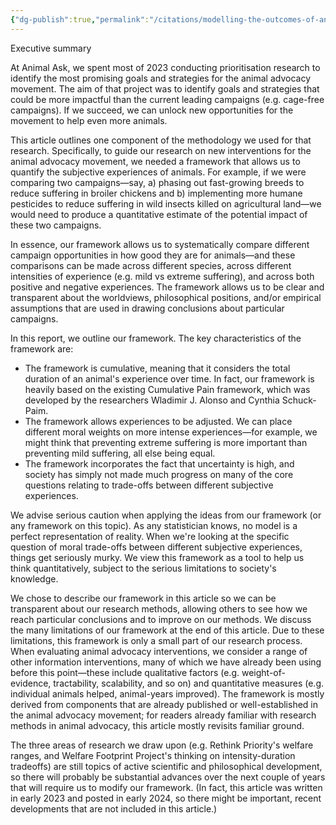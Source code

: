 ```yaml
---
{"dg-publish":true,"permalink":"/citations/modelling-the-outcomes-of-animal-welfare-interventions-animal-ask/","tags":["wild_animals"],"created":"2025-10-23T17:42:46.216+01:00","updated":"2025-10-23T19:20:34.057+01:00"}
---
```


Executive summary

At Animal Ask, we spent most of 2023 conducting prioritisation research to identify the most promising goals and strategies for the animal advocacy movement. The aim of that project was to identify goals and strategies that could be more impactful than the current leading campaigns (e.g. cage-free campaigns). If we succeed, we can unlock new opportunities for the movement to help even more animals.

This article outlines one component of the methodology we used for that research. Specifically, to guide our research on new interventions for the animal advocacy movement, we needed a framework that allows us to quantify the subjective experiences of animals. For example, if we were comparing two campaigns—say, a) phasing out fast-growing breeds to reduce suffering in broiler chickens and b) implementing more humane pesticides to reduce suffering in wild insects killed on agricultural land—we would need to produce a quantitative estimate of the potential impact of these two campaigns.

In essence, our framework allows us to systematically compare different campaign opportunities in how good they are for animals—and these comparisons can be made across different species, across different intensities of experience (e.g. mild vs extreme suffering), and across both positive and negative experiences. The framework allows us to be clear and transparent about the worldviews, philosophical positions, and/or empirical assumptions that are used in drawing conclusions about particular campaigns.

In this report, we outline our framework. The key characteristics of the framework are:

- The framework is cumulative, meaning that it considers the total duration of an animal's experience over time. In fact, our framework is heavily based on the existing Cumulative Pain framework, which was developed by the researchers Wladimir J. Alonso and Cynthia Schuck-Paim.
- The framework allows experiences to be adjusted. We can place different moral weights on more intense experiences—for example, we might think that preventing extreme suffering is more important than preventing mild suffering, all else being equal.
- The framework incorporates the fact that uncertainty is high, and society has simply not made much progress on many of the core questions relating to trade-offs between different subjective experiences.

We advise serious caution when applying the ideas from our framework (or any framework on this topic). As any statistician knows, no model is a perfect representation of reality. When we're looking at the specific question of moral trade-offs between different subjective experiences, things get seriously murky. We view this framework as a tool to help us think quantitatively, subject to the serious limitations to society's knowledge.

We chose to describe our framework in this article so we can be transparent about our research methods, allowing others to see how we reach particular conclusions and to improve on our methods. We discuss the many limitations of our framework at the end of this article. Due to these limitations, this framework is only a small part of our research process. When evaluating animal advocacy interventions, we consider a range of other information interventions, many of which we have already been using before this point—these include qualitative factors (e.g. weight-of-evidence, tractability, scalability, and so on) and quantitative measures (e.g. individual animals helped, animal-years improved). The framework is mostly derived from components that are already published or well-established in the animal advocacy movement; for readers already familiar with research methods in animal advocacy, this article mostly revisits familiar ground.

The three areas of research we draw upon (e.g. Rethink Priority's welfare ranges, and Welfare Footprint Project's thinking on intensity-duration tradeoffs) are still topics of active scientific and philosophical development, so there will probably be substantial advances over the next couple of years that will require us to modify our framework. (In fact, this article was written in early 2023 and posted in early 2024, so there might be important, recent developments that are not included in this article.)